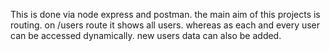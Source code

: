 This is done via node express and postman. the main aim of this projects is routing. on /users route it shows all users. whereas as each and every user can be accessed dynamically. new users data can also be added.
